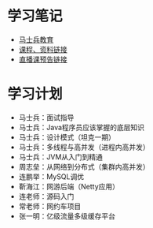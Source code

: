 # 学习笔记

- [马士兵教育](http://mashibing.com)
- [课程、资料链接](http://www.mashibing.com/vip.html)
- [直播课预告链接](https://s1.mashibing.com/selectuser)

# 学习计划

- 马士兵：面试指导
- 马士兵：Java程序员应该掌握的底层知识
- 马士兵：设计模式（坦克一期）
- 马士兵：多线程与高并发（进程内高并发）
- 马士兵：JVM从入门到精通
- 周志垒：从网络到分布式（集群内高并发）
- 连鹏举：MySQL调优
- 靳海江：网游后端（Netty应用）
- 连老师：源码入门
- 常老师：网约车项目
- 张一明：亿级流量多级缓存平台